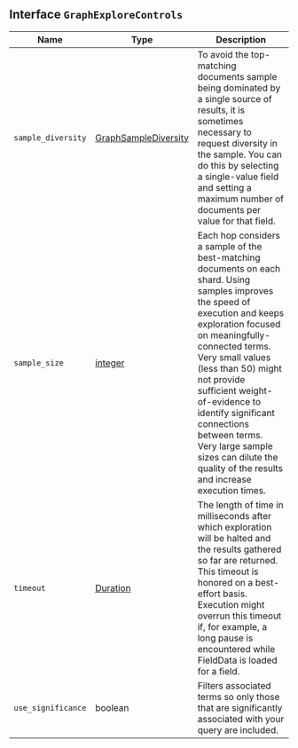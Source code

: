 ## Interface `GraphExploreControls`

| Name | Type | Description |
| - | - | - |
| `sample_diversity` | [GraphSampleDiversity](./GraphSampleDiversity.md) | To avoid the top-matching documents sample being dominated by a single source of results, it is sometimes necessary to request diversity in the sample. You can do this by selecting a single-value field and setting a maximum number of documents per value for that field. |
| `sample_size` | [integer](./integer.md) | Each hop considers a sample of the best-matching documents on each shard. Using samples improves the speed of execution and keeps exploration focused on meaningfully-connected terms. Very small values (less than 50) might not provide sufficient weight-of-evidence to identify significant connections between terms. Very large sample sizes can dilute the quality of the results and increase execution times. |
| `timeout` | [Duration](./Duration.md) | The length of time in milliseconds after which exploration will be halted and the results gathered so far are returned. This timeout is honored on a best-effort basis. Execution might overrun this timeout if, for example, a long pause is encountered while FieldData is loaded for a field. |
| `use_significance` | boolean | Filters associated terms so only those that are significantly associated with your query are included. |
